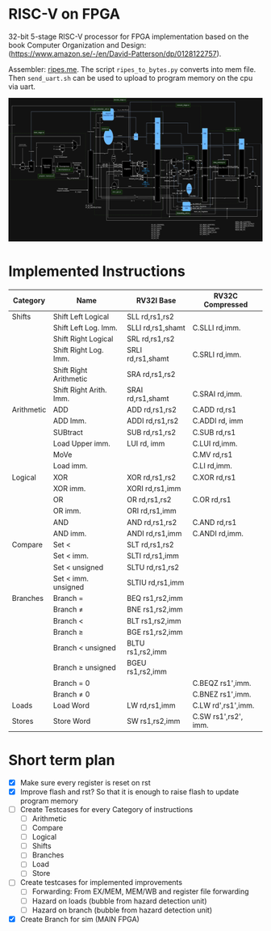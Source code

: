 # RISC-V on FPGA

32-bit 5-stage RISC-V processor for FPGA implementation based on the book Computer Organization and Design: (https://www.amazon.se/-/en/David-Patterson/dp/0128122757).

Assembler: [ripes.me](https://ripes.me/). 
The script `ripes_to_bytes.py` converts into mem file. Then `send_uart.sh` can be used to upload to program memory on the cpu via uart.

![alt text](image.png)

# Implemented Instructions
| Category   | Name                    | RV32I Base        | RV32C Compressed     |
| ---------- | ----------------------- | ----------------- | -------------------- |
| Shifts     | Shift Left Logical      | SLL  rd,rs1,rs2   |                      |
|            | Shift Left Log. Imm.    | SLLI rd,rs1,shamt | C.SLLI rd,imm.       |
|            | Shift Right Logical     | SRL rd,rs1,rs2    |                      |
|            | Shift Right Log. Imm.   | SRLI rd,rs1,shamt | C.SRLI rd,imm.       |
|            | Shift Right Arithmetic  | SRA rd,rs1,rs2    |                      |
|            | Shift Right Arith. Imm. | SRAI rd,rs1,shamt | C.SRAI rd,imm.       |
| Arithmetic | ADD                     | ADD rd,rs1,rs2    | C.ADD rd,rs1         |
|            | ADD Imm.                | ADDI rd,rs1,rs2   | C.ADDI rd, imm       |
|            | SUBtract                | SUB rd,rs1,rs2    | C.SUB rd,rs1         |
|            | Load Upper imm.         | LUI rd, imm       | C.LUI rd,imm.        |
|            | MoVe                    |                   | C.MV rd,rs1          |
|            | Load imm.               |                   | C.LI rd,imm.         |
| Logical    | XOR                     | XOR rd,rs1,rs2    | C.XOR rd,rs1         |
|            | XOR imm.                | XORI rd,rs1,imm   |                      |
|            | OR                      | OR rd,rs1,rs2     | C.OR rd,rs1          |
|            | OR imm.                 | ORI rd,rs1,imm    |                      |
|            | AND                     | AND rd,rs1,rs2    | C.AND rd,rs1         |
|            | AND imm.                | ANDI rd,rs1,imm   | C.ANDI rd,imm.       |
| Compare    | Set <                   | SLT rd,rs1,rs2    |                      |
|            | Set < imm.              | SLTI rd,rs1,imm   |                      |
|            | Set < unsigned          | SLTU rd,rs1,rs2   |                      |
|            | Set < imm. unsigned     | SLTIU rd,rs1,imm  |                      |
| Branches   | Branch =                | BEQ rs1,rs2,imm   |                      |
|            | Branch $\neq$           | BNE rs1,rs2,imm   |                      |
|            | Branch <                | BLT rs1,rs2,imm   |                      |
|            | Branch $\ge$            | BGE rs1,rs2,imm   |                      |
|            | Branch < unsigned       | BLTU rs1,rs2,imm  |                      |
|            | Branch $\ge$ unsigned   | BGEU rs1,rs2,imm  |                      |
|            | Branch = 0              |                   | C.BEQZ rs1',imm.     |
|            | Branch $\ne$ 0          |                   | C.BNEZ rs1',imm.     |
| Loads      | Load Word               | LW rd,rs1,imm     | C.LW rd',rs1',imm.   |
| Stores     | Store Word              | SW rs1,rs2,imm    | C.SW rs1',rs2', imm. |

# Short term plan
- [x] Make sure every register is reset on rst
- [x] Improve flash and rst? So that it is enough to raise flash to update program memory
- [ ] Create Testcases for every Category of instructions
  - [ ] Arithmetic
  - [ ] Compare
  - [ ] Logical
  - [ ] Shifts
  - [ ] Branches
  - [ ] Load
  - [ ] Store
- [ ] Create testcases for implemented improvements
  - [ ] Forwarding: From EX/MEM, MEM/WB and register file forwarding
  - [ ] Hazard on loads (bubble from hazard detection unit)
  - [ ] Hazard on branch (bubble from hazard detection unit)
- [x] Create Branch for sim (MAIN FPGA)
